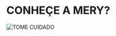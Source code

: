 # CONHEÇE A MERY?
![TOME CUIDADO](https://github.com/TIAGOH515/English-assignment.html/blob/main/bemvindo_blog1.png)
